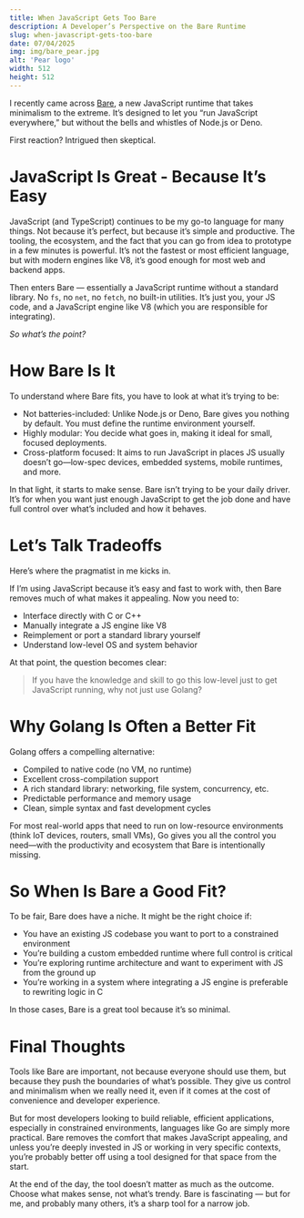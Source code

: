 ```yaml
---
title: When JavaScript Gets Too Bare
description: A Developer’s Perspective on the Bare Runtime
slug: when-javascript-gets-too-bare
date: 07/04/2025
img: img/bare_pear.jpg
alt: 'Pear logo'
width: 512
height: 512
---
```


I recently came across [Bare](https://bare.pears.com/), a new JavaScript runtime that takes minimalism to the extreme. It’s designed to let you “run JavaScript everywhere,” but without the bells and whistles of Node.js or Deno.

First reaction? Intrigued then skeptical.

# JavaScript Is Great - Because It’s Easy

JavaScript (and TypeScript) continues to be my go-to language for many things. Not because it’s perfect, but because it’s simple and productive. The tooling, the ecosystem, and the fact that you can go from idea to prototype in a few minutes is powerful. It’s not the fastest or most efficient language, but with modern engines like V8, it’s good enough for most web and backend apps.

Then enters Bare — essentially a JavaScript runtime without a standard library. No `fs`, no `net`, no `fetch`, no built-in utilities. It’s just you, your JS code, and a JavaScript engine like V8 (which you are responsible for integrating).

_So what’s the point?_

# How Bare Is It

To understand where Bare fits, you have to look at what it’s trying to be:
- Not batteries-included: Unlike Node.js or Deno, Bare gives you nothing by default. You must define the runtime environment yourself.
- Highly modular: You decide what goes in, making it ideal for small, focused deployments.
- Cross-platform focused: It aims to run JavaScript in places JS usually doesn’t go—low-spec devices, embedded systems, mobile runtimes, and more.

In that light, it starts to make sense. Bare isn’t trying to be your daily driver. It’s for when you want just enough JavaScript to get the job done and have full control over what’s included and how it behaves.

# Let’s Talk Tradeoffs

Here’s where the pragmatist in me kicks in.

If I’m using JavaScript because it’s easy and fast to work with, then Bare removes much of what makes it appealing. Now you need to:
- Interface directly with C or C++
- Manually integrate a JS engine like V8
- Reimplement or port a standard library yourself
- Understand low-level OS and system behavior

At that point, the question becomes clear:

> If you have the knowledge and skill to go this low-level just to get JavaScript running, why not just use Golang?

# Why Golang Is Often a Better Fit

Golang offers a compelling alternative:
- Compiled to native code (no VM, no runtime)
- Excellent cross-compilation support
- A rich standard library: networking, file system, concurrency, etc.
- Predictable performance and memory usage
- Clean, simple syntax and fast development cycles

For most real-world apps that need to run on low-resource environments (think IoT devices, routers, small VMs), Go gives you all the control you need—with the productivity and ecosystem that Bare is intentionally missing.

# So When Is Bare a Good Fit?

To be fair, Bare does have a niche. It might be the right choice if:
- You have an existing JS codebase you want to port to a constrained environment
- You’re building a custom embedded runtime where full control is critical
- You’re exploring runtime architecture and want to experiment with JS from the ground up
- You’re working in a system where integrating a JS engine is preferable to rewriting logic in C

In those cases, Bare is a great tool because it’s so minimal.

# Final Thoughts

Tools like Bare are important, not because everyone should use them, but because they push the boundaries of what’s possible. They give us control and minimalism when we really need it, even if it comes at the cost of convenience and developer experience.

But for most developers looking to build reliable, efficient applications, especially in constrained environments, languages like Go are simply more practical. Bare removes the comfort that makes JavaScript appealing, and unless you’re deeply invested in JS or working in very specific contexts, you’re probably better off using a tool designed for that space from the start.

At the end of the day, the tool doesn’t matter as much as the outcome. Choose what makes sense, not what’s trendy. Bare is fascinating — but for me, and probably many others, it’s a sharp tool for a narrow job.
